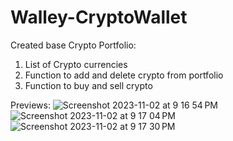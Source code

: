 # Walley-CryptoWallet
Created base Crypto Portfolio: 
1. List of Crypto currencies
2. Function to add and delete crypto from portfolio
3. Function to buy and sell crypto

Previews: 
![Screenshot 2023-11-02 at 9 16 54 PM](https://github.com/Burenman/Walley-CryptoWallet/assets/102731422/71ce218e-8d39-41af-874a-31a3fc22ba6e)
![Screenshot 2023-11-02 at 9 17 04 PM](https://github.com/Burenman/Walley-CryptoWallet/assets/102731422/15288ce5-3674-4886-b178-a8803d44488a)
![Screenshot 2023-11-02 at 9 17 30 PM](https://github.com/Burenman/Walley-CryptoWallet/assets/102731422/2f52f513-db8b-4026-a6b8-0c96cec35078)

